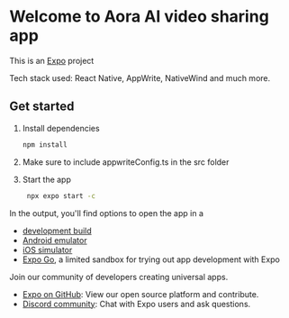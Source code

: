 # Welcome to Aora AI video sharing app 

This is an [Expo](https://expo.dev) project

Tech stack used: React Native, AppWrite, NativeWind and much more. 
## Get started

1. Install dependencies

   ```bash
   npm install
   ```
2. Make sure to include appwriteConfig.ts in the src folder

3. Start the app

   ```bash
    npx expo start -c
   ```

In the output, you'll find options to open the app in a

- [development build](https://docs.expo.dev/develop/development-builds/introduction/)
- [Android emulator](https://docs.expo.dev/workflow/android-studio-emulator/)
- [iOS simulator](https://docs.expo.dev/workflow/ios-simulator/)
- [Expo Go](https://expo.dev/go), a limited sandbox for trying out app development with Expo



Join our community of developers creating universal apps.

- [Expo on GitHub](https://github.com/expo/expo): View our open source platform and contribute.
- [Discord community](https://chat.expo.dev): Chat with Expo users and ask questions.
